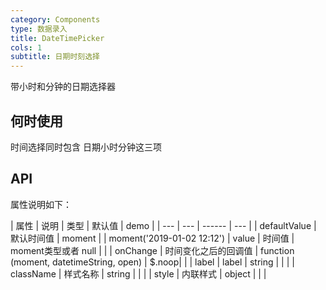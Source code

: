 ```yaml
---
category: Components
type: 数据录入
title: DateTimePicker
cols: 1
subtitle: 日期时刻选择
---
```


带小时和分钟的日期选择器

## 何时使用
时间选择同时包含 日期小时分钟这三项

## API


属性说明如下：

| 属性 | 说明 | 类型 | 默认值 | demo |
| --- | --- | ------ | --- |
| defaultValue | 默认时间值 | moment |  | moment('2019-01-02 12:12')
| value | 时间值 | moment类型或者 null |  |
| onChange | 时间变化之后的回调值 | function (moment, datetimeString, open) |  $.noop| |
| label | label | string |  |  |
| className | 样式名称 | string |  |  |
| style | 内联样式 | object |  |  |



